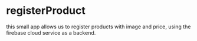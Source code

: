 # registerProduct
this small app allows us to register products with image and price, using the firebase cloud service as a backend.
